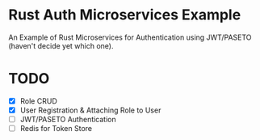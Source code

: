 # Rust Auth Microservices Example
An Example of Rust Microservices for Authentication using JWT/PASETO (haven't decide yet which one).

# TODO
- [x] Role CRUD
- [x] User Registration & Attaching Role to User
- [ ] JWT/PASETO Authentication
- [ ] Redis for Token Store
